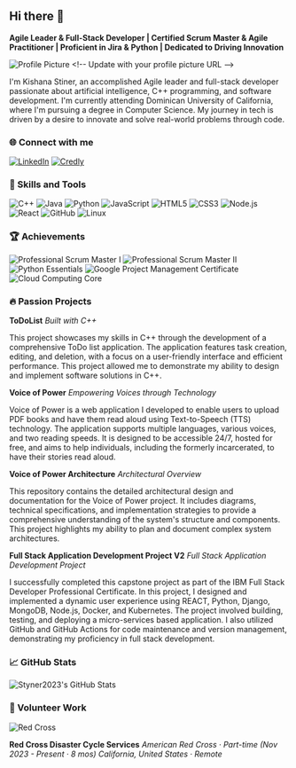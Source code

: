 ## Hi there 👋

**Agile Leader & Full-Stack Developer | Certified Scrum Master & Agile Practitioner | Proficient in Jira & Python | Dedicated to Driving Innovation**

![Profile Picture]([https://path-to-your-image.jpg](https://github.com/account)) <!-- Update with your profile picture URL -->

I'm Kishana Stiner, an accomplished Agile leader and full-stack developer passionate about artificial intelligence, C++ programming, and software development. I'm currently attending Dominican University of California, where I'm pursuing a degree in Computer Science. My journey in tech is driven by a desire to innovate and solve real-world problems through code. 

### 🌐 Connect with me

[![LinkedIn](https://img.shields.io/badge/LinkedIn-0077B5?style=for-the-badge&logo=linkedin&logoColor=white)](https://www.linkedin.com/in/kishana-stiner/)
[![Credly](https://img.shields.io/badge/Credly-FF6B00?style=for-the-badge&logo=credly&logoColor=white)](https://www.credly.com/users/kishana.stiner/badges)

### 🚀 Skills and Tools

![C++](https://img.shields.io/badge/C%2B%2B-00599C?style=for-the-badge&logo=cplusplus&logoColor=white)
![Java](https://img.shields.io/badge/Java-ED8B00?style=for-the-badge&logo=java&logoColor=white)
![Python](https://img.shields.io/badge/Python-3776AB?style=for-the-badge&logo=python&logoColor=white)
![JavaScript](https://img.shields.io/badge/JavaScript-F7DF1E?style=for-the-badge&logo=javascript&logoColor=black)
![HTML5](https://img.shields.io/badge/HTML5-E34F26?style=for-the-badge&logo=html5&logoColor=white)
![CSS3](https://img.shields.io/badge/CSS3-1572B6?style=for-the-badge&logo=css3&logoColor=white)
![Node.js](https://img.shields.io/badge/Node.js-339933?style=for-the-badge&logo=nodedotjs&logoColor=white)
![React](https://img.shields.io/badge/React-20232A?style=for-the-badge&logo=react&logoColor=61DAFB)
![GitHub](https://img.shields.io/badge/GitHub-181717?style=for-the-badge&logo=github&logoColor=white)
![Linux](https://img.shields.io/badge/Linux-FCC624?style=for-the-badge&logo=linux&logoColor=black)

### 🏆 Achievements

![Professional Scrum Master I](https://img.shields.io/badge/-Professional%20Scrum%20Master%20I-blue?style=for-the-badge&logo=badge&logoColor=white)
![Professional Scrum Master II](https://img.shields.io/badge/-Professional%20Scrum%20Master%20II-blue?style=for-the-badge&logo=badge&logoColor=white)
![Python Essentials](https://img.shields.io/badge/-Python%20Essentials-blue?style=for-the-badge&logo=badge&logoColor=white)
![Google Project Management Certificate](https://img.shields.io/badge/-Google%20Project%20Management%20Certificate-blue?style=for-the-badge&logo=badge&logoColor=white)
![Cloud Computing Core](https://img.shields.io/badge/-Cloud%20Computing%20Core-blue?style=for-the-badge&logo=badge&logoColor=white)

### 🔥 Passion Projects

**ToDoList**
*Built with C++*

This project showcases my skills in C++ through the development of a comprehensive ToDo list application. The application features task creation, editing, and deletion, with a focus on a user-friendly interface and efficient performance. This project allowed me to demonstrate my ability to design and implement software solutions in C++.

**Voice of Power**
*Empowering Voices through Technology*

Voice of Power is a web application I developed to enable users to upload PDF books and have them read aloud using Text-to-Speech (TTS) technology. The application supports multiple languages, various voices, and two reading speeds. It is designed to be accessible 24/7, hosted for free, and aims to help individuals, including the formerly incarcerated, to have their stories read aloud.

**Voice of Power Architecture**
*Architectural Overview*

This repository contains the detailed architectural design and documentation for the Voice of Power project. It includes diagrams, technical specifications, and implementation strategies to provide a comprehensive understanding of the system's structure and components. This project highlights my ability to plan and document complex system architectures.

**Full Stack Application Development Project V2**
*Full Stack Application Development Project*

I successfully completed this capstone project as part of the IBM Full Stack Developer Professional Certificate. In this project, I designed and implemented a dynamic user experience using REACT, Python, Django, MongoDB, Node.js, Docker, and Kubernetes. The project involved building, testing, and deploying a micro-services based application. I also utilized GitHub and GitHub Actions for code maintenance and version management, demonstrating my proficiency in full stack development.

### 📈 GitHub Stats

![Styner2023's GitHub Stats](https://github-readme-stats.vercel.app/api?username=Styner2023&show_icons=true&theme=radical)

### 🌟 Volunteer Work

![Red Cross](https://img.shields.io/badge/Red%20Cross-D32F2F?style=for-the-badge&logo=american%20red%20cross&logoColor=white)

**Red Cross Disaster Cycle Services**
*American Red Cross · Part-time (Nov 2023 - Present · 8 mos)*
*California, United States · Remote*

